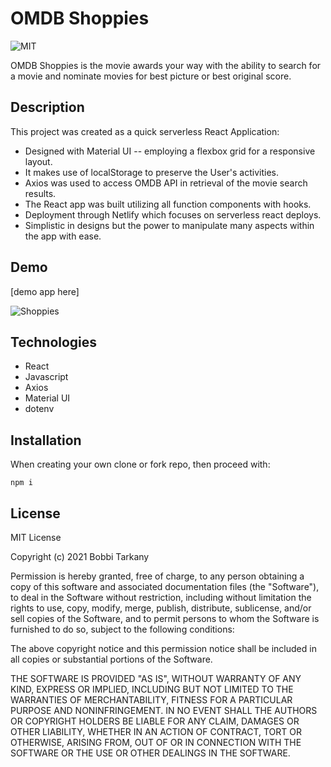 # OMDB Shoppies
![MIT](https://img.shields.io/badge/license-MIT-green)

OMDB Shoppies is the movie awards your way with the ability to search for a movie and nominate movies for best picture or 
best original score.



## Description 


This project was created as a quick serverless React Application:

* Designed with Material UI -- employing a flexbox grid for a responsive layout.
* It makes use of localStorage to preserve the User's activities.
* Axios was used to access OMDB API in retrieval of the movie search results. 
* The React app was built utilizing all function components with hooks.
* Deployment through Netlify which focuses on serverless react deploys.
* Simplistic in designs but the power to manipulate many aspects within the app with ease.



## Demo 

[demo app here]


![Shoppies]()



## Technologies

* React
* Javascript
* Axios
* Material UI
* dotenv



## Installation 

When creating your own clone or fork repo, then proceed with:

```
npm i
```


## License

MIT License

Copyright (c) 2021 Bobbi Tarkany

Permission is hereby granted, free of charge, to any person obtaining a copy of this software and associated documentation files (the "Software"), to deal in the Software without restriction, including without limitation the rights to use, copy, modify, merge, publish, distribute, sublicense, and/or sell copies of the Software, and to permit persons to whom the Software is furnished to do so, subject to the following conditions:

The above copyright notice and this permission notice shall be included in all copies or substantial portions of the Software.

THE SOFTWARE IS PROVIDED "AS IS", WITHOUT WARRANTY OF ANY KIND, EXPRESS OR IMPLIED, INCLUDING BUT NOT LIMITED TO THE WARRANTIES OF MERCHANTABILITY, FITNESS FOR A PARTICULAR PURPOSE AND NONINFRINGEMENT. IN NO EVENT SHALL THE AUTHORS OR COPYRIGHT HOLDERS BE LIABLE FOR ANY CLAIM, DAMAGES OR OTHER LIABILITY, WHETHER IN AN ACTION OF CONTRACT, TORT OR OTHERWISE, ARISING FROM, OUT OF OR IN CONNECTION WITH THE SOFTWARE OR THE USE OR OTHER DEALINGS IN THE SOFTWARE.


